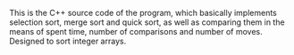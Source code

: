 This is the C++ source code of the program, which basically implements selection sort, merge sort and quick sort, as well as comparing them in the means of spent time, number of comparisons and number of moves.
Designed to sort integer arrays.
